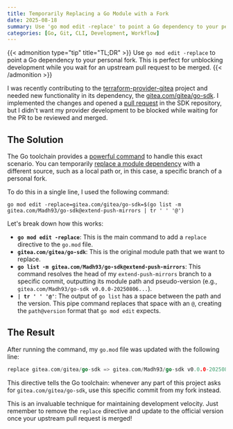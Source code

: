 ```yaml
---
title: Temporarily Replacing a Go Module with a Fork
date: 2025-08-18
summary: Use 'go mod edit -replace' to point a Go dependency to your personal fork. This is perfect for unblocking development while you wait for an upstream pull request to be merged.
categories: [Go, Git, CLI, Development, Workflow]
---
```


{{< admonition type="tip" title="TL;DR" >}}
Use `go mod edit -replace` to point a Go dependency to your personal fork. This is perfect for unblocking development while you wait for an upstream pull request to be merged.
{{< /admonition >}}

I was recently contributing to the [terraform-provider-gitea](https://gitea.com/gitea/terraform-provider-gitea) project and needed new functionality in its dependency, the [gitea.com/gitea/go-sdk](https://gitea.com/gitea/go-sdk). I implemented the changes and opened a [pull request](https://gitea.com/gitea/go-sdk/pulls/722) in the SDK repository, but I didn't want my provider development to be blocked while waiting for the PR to be reviewed and merged.

## The Solution

The Go toolchain provides a [powerful command](https://go.dev/ref/mod#go-mod-edit) to handle this exact scenario. You can temporarily [replace a module dependency](https://go.dev/doc/modules/gomod-ref#replace) with a different source, such as a local path or, in this case, a specific branch of a personal fork.

To do this in a single line, I used the following command:

```shell
go mod edit -replace=gitea.com/gitea/go-sdk=$(go list -m gitea.com/Madh93/go-sdk@extend-push-mirrors | tr ' ' '@')
```

Let's break down how this works:

- **`go mod edit -replace`**: This is the main command to add a `replace` directive to the `go.mod` file.
- **`gitea.com/gitea/go-sdk`**: This is the original module path that we want to replace.
- **`go list -m gitea.com/Madh93/go-sdk@extend-push-mirrors`**: This command resolves the head of my `extend-push-mirrors` branch to a specific commit, outputting its module path and pseudo-version (e.g., `gitea.com/Madh93/go-sdk v0.0.0-20250806...`).
- **`| tr ' ' '@'`**: The output of `go list` has a space between the path and the version. This pipe command replaces that space with an `@`, creating the `path@version` format that `go mod edit` expects.

## The Result

After running the command, my `go.mod` file was updated with the following line:

```go
replace gitea.com/gitea/go-sdk => gitea.com/Madh93/go-sdk v0.0.0-20250806161731-d8c06da0eae3
```

This directive tells the Go toolchain: whenever any part of this project asks for `gitea.com/gitea/go-sdk`, use this specific commit from my fork instead.

This is an invaluable technique for maintaining development velocity. Just remember to remove the `replace` directive and update to the official version once your upstream pull request is merged!
